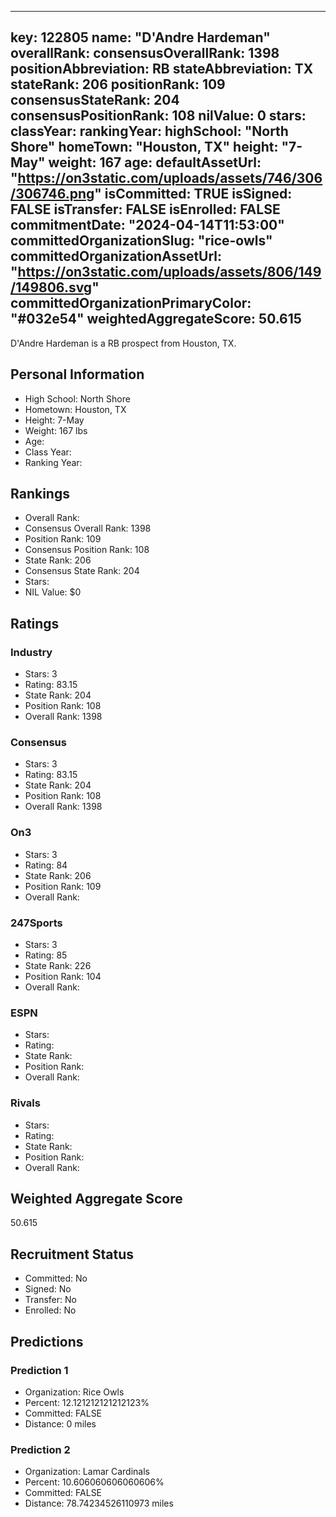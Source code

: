 ---
  key: 122805
  name: "D'Andre Hardeman"
  overallRank: 
  consensusOverallRank: 1398
  positionAbbreviation: RB
  stateAbbreviation: TX
  stateRank: 206
  positionRank: 109
  consensusStateRank: 204
  consensusPositionRank: 108
  nilValue: 0
  stars: 
  classYear: 
  rankingYear: 
  highSchool: "North Shore"
  homeTown: "Houston, TX"
  height: "7-May"
  weight: 167
  age: 
  defaultAssetUrl: "https://on3static.com/uploads/assets/746/306/306746.png"
  isCommitted: TRUE
  isSigned: FALSE
  isTransfer: FALSE
  isEnrolled: FALSE
  commitmentDate: "2024-04-14T11:53:00"
  committedOrganizationSlug: "rice-owls"
  committedOrganizationAssetUrl: "https://on3static.com/uploads/assets/806/149/149806.svg"
  committedOrganizationPrimaryColor: "#032e54"
  weightedAggregateScore: 50.615
  ---
  
  D'Andre Hardeman is a RB prospect from Houston, TX.
  
  ## Personal Information
  - High School: North Shore
  - Hometown: Houston, TX
  - Height: 7-May
  - Weight: 167 lbs
  - Age: 
  - Class Year: 
  - Ranking Year: 
  
  ## Rankings
  - Overall Rank: 
  - Consensus Overall Rank: 1398
  - Position Rank: 109
  - Consensus Position Rank: 108
  - State Rank: 206
  - Consensus State Rank: 204
  - Stars: 
  - NIL Value: $0
  
  ## Ratings
  
  ### Industry
  - Stars: 3
  - Rating: 83.15
  - State Rank: 204
  - Position Rank: 108
  - Overall Rank: 1398
  
  ### Consensus
  - Stars: 3
  - Rating: 83.15
  - State Rank: 204
  - Position Rank: 108
  - Overall Rank: 1398
  
  ### On3
  - Stars: 3
  - Rating: 84
  - State Rank: 206
  - Position Rank: 109
  - Overall Rank: 
  
  ### 247Sports
  - Stars: 3
  - Rating: 85
  - State Rank: 226
  - Position Rank: 104
  - Overall Rank: 
  
  ### ESPN
  - Stars: 
  - Rating: 
  - State Rank: 
  - Position Rank: 
  - Overall Rank: 
  
  ### Rivals
  - Stars: 
  - Rating: 
  - State Rank: 
  - Position Rank: 
  - Overall Rank: 
  
  ## Weighted Aggregate Score
  50.615
  
  ## Recruitment Status
  - Committed: No
  - Signed: No
  - Transfer: No
  - Enrolled: No
  
  
  
  ## Predictions
  
  ### Prediction 1
  - Organization: Rice Owls
  - Percent: 12.121212121212123%
  - Committed: FALSE
  - Distance: 0 miles
  
  ### Prediction 2
  - Organization: Lamar Cardinals
  - Percent: 10.606060606060606%
  - Committed: FALSE
  - Distance: 78.74234526110973 miles
  